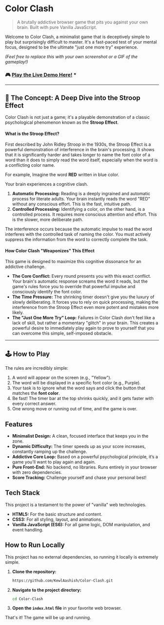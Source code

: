 # Color Clash

> A brutally addictive browser game that pits you against your own brain. Built with pure Vanilla JavaScript.

Welcome to Color Clash, a minimalist game that is deceptively simple to play but surprisingly difficult to master. It's a fast-paced test of your mental focus, designed to be the ultimate "just one more try" experience.

*(Feel free to replace this with your own screenshot or a GIF of the gameplay\!)*

### 🎮 **[Play the Live Demo Here\!](https://kewlaashish.github.io/Color-Clash/)** *

-----

## 🧠 The Concept: A Deep Dive into the Stroop Effect

Color Clash is not just a game; it's a playable demonstration of a classic psychological phenomenon known as the **Stroop Effect**.

#### What is the Stroop Effect?

First described by John Ridley Stroop in the 1930s, the Stroop Effect is a powerful demonstration of interference in the brain's processing. It shows that it is significantly harder and takes longer to name the font color of a word than it does to simply read the word itself, especially when the word is a conflicting color name.

For example, Imagine the word **RED** written in blue color.

Your brain experiences a cognitive clash.

1.  **Automatic Processing:** Reading is a deeply ingrained and automatic process for literate adults. Your brain instantly reads the word "RED" without any conscious effort. This is the fast, intuitive path.
2.  **Controlled Processing:** Identifying a color, on the other hand, is a controlled process. It requires more conscious attention and effort. This is the slower, more deliberate path.

The interference occurs because the automatic impulse to read the word interferes with the controlled task of naming the color. You must actively suppress the information from the word to correctly complete the task.

#### How Color Clash "Weaponizes" This Effect

This game is designed to maximize this cognitive dissonance for an addictive challenge.

  * **The Core Conflict:** Every round presents you with this exact conflict. Your brain's automatic response screams the word it reads, but the game's rules force you to override that powerful impulse and consciously identify the font color.
  * **The Time Pressure:** The shrinking timer doesn't give you the luxury of slowly deliberating. It forces you to rely on quick processing, making the interference from the Stroop Effect even more potent and mistakes more likely.
  * **The "Just One More Try" Loop:** Failures in Color Clash don't feel like a lack of skill, but rather a momentary "glitch" in your brain. This creates a powerful desire to immediately play again to prove to yourself that you can overcome this simple, self-imposed obstacle.

-----

## 🕹️ How to Play

The rules are incredibly simple:

1.  A word will appear on the screen (e.g., "Yellow").
2.  The word will be displayed in a specific font color (e.g., Purple).
3.  Your task is to ignore what the word says and click the button that matches the **font color**.
4.  Be fast\! The timer bar at the top shrinks quickly, and it gets faster with every correct answer.
5.  One wrong move or running out of time, and the game is over.

## Features

  * **Minimalist Design:** A clean, focused interface that keeps you in the zone.
  * **Dynamic Difficulty:** The timer speeds up as your score increases, constantly ramping up the challenge.
  * **Addictive Core Loop:** Based on a powerful psychological principle, it’s a game you'll want to play again and again.
  * **Pure Front-End:** No backend, no libraries. Runs entirely in your browser with zero dependencies.
  * **Score Tracking:** Challenge yourself and chase your personal best\!

## Tech Stack

This project is a testament to the power of "vanilla" web technologies.

  * **HTML5:** For the basic structure and content.
  * **CSS3:** For all styling, layout, and animations.
  * **Vanilla JavaScript (ES6):** For all game logic, DOM manipulation, and event handling.

## How to Run Locally

This project has no external dependencies, so running it locally is extremely simple.

1.  **Clone the repository:**
    ```bash
    https://github.com/KewlAashish/Color-Clash.git
    ```
2.  **Navigate to the project directory:**
    ```bash
    cd Color-Clash
    ```
3.  **Open the `index.html` file** in your favorite web browser.

That's it\! The game will be up and running.
